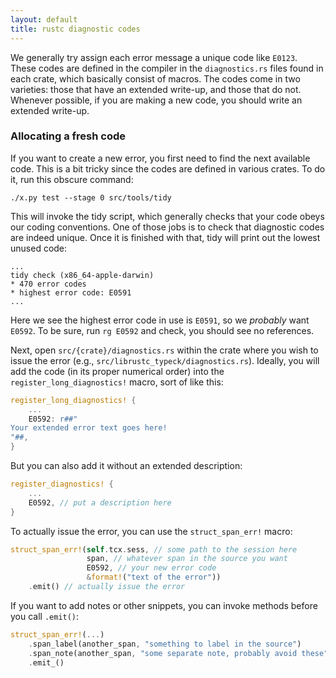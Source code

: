 ```yaml
---
layout: default
title: rustc diagnostic codes
---
```


We generally try assign each error message a unique code like `E0123`.
These codes are defined in the compiler in the `diagnostics.rs` files
found in each crate, which basically consist of macros. The codes come
in two varieties: those that have an extended write-up, and those that
do not. Whenever possible, if you are making a new code, you should
write an extended write-up.

### Allocating a fresh code

If you want to create a new error, you first need to find the next available
code. This is a bit tricky since the codes are defined in various crates.
To do it, run this obscure command:

```
./x.py test --stage 0 src/tools/tidy
```

This will invoke the tidy script, which generally checks that your
code obeys our coding conventions. One of those jobs is to check that
diagnostic codes are indeed unique. Once it is finished with that,
tidy will print out the lowest unused code:

```
...
tidy check (x86_64-apple-darwin)
* 470 error codes
* highest error code: E0591
...
```

Here we see the highest error code in use is `E0591`, so we *probably*
want `E0592`. To be sure, run `rg E0592` and check, you should see no
references.

Next, open `src/{crate}/diagnostics.rs` within the crate where you wish
to issue the error (e.g., `src/librustc_typeck/diagnostics.rs`). Ideally,
you will add the code (in its proper numerical order) into the `register_long_diagnostics!` macro,
sort of like this:

```rust
register_long_diagnostics! {
    ...
    E0592: r##"
Your extended error text goes here!
"##,
}
```

But you can also add it without an extended description:

```rust
register_diagnostics! {
    ...
    E0592, // put a description here
}
```

To actually issue the error, you can use the `struct_span_err!` macro:

```rust
struct_span_err!(self.tcx.sess, // some path to the session here
                 span, // whatever span in the source you want
                 E0592, // your new error code
                 &format!("text of the error"))
    .emit() // actually issue the error
```

If you want to add notes or other snippets, you can invoke methods
before you call `.emit()`:

```rust
struct_span_err!(...)
    .span_label(another_span, "something to label in the source")
    .span_note(another_span, "some separate note, probably avoid these")
    .emit_()
```    

